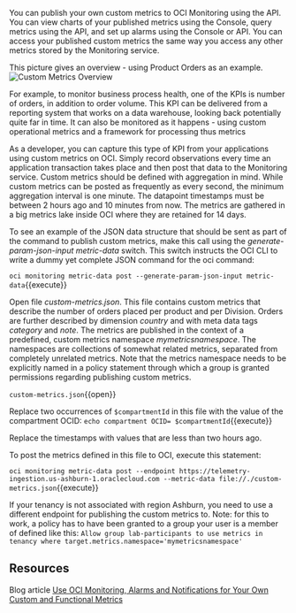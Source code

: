 You can publish your own custom metrics to OCI Monitoring using the API. You can view charts of your published metrics using the Console, query metrics using the API, and set up alarms using the Console or API. You can access your published custom metrics the same way you access any other metrics stored by the Monitoring service. 

This picture gives an overview - using Product Orders as an example.
![Custom Metrics Overview](/RedExpertAlliance/courses/oci-course/monitoring-metrics-alarms-on-oci/assets/oci-custom-metrics-alarm.png)

For example, to monitor business process health, one of the KPIs is number of orders, in addition to order volume. This KPI can be delivered from a reporting system that works on a data warehouse, looking back potentially quite far in time. It can also be monitored as it happens - using custom operational metrics and a framework for processing thus metrics

As a developer, you can capture this type of KPI from your applications using custom metrics on OCI. Simply record observations every time an application transaction takes place and then post that data to the Monitoring service. Custom metrics should be defined with aggregation in mind. While custom metrics can be posted as frequently as every second, the minimum aggregation interval is one minute. The datapoint timestamps must be between 2 hours ago and 10 minutes from now. The metrics are gathered in a big metrics lake inside OCI where they are retained for 14 days.

To see an example of the JSON data structure that should be sent as part of the command to publish custom metrics, make this call using the *generate-param-json-input metric-data* switch. This switch instructs the OCI CLI to write a dummy yet complete JSON command for the oci command:

`oci monitoring metric-data post --generate-param-json-input metric-data`{{execute}}

Open file *custom-metrics.json*. This file contains custom metrics that describe the number of orders placed per product and per Division. Orders are further described by dimension *country* and with meta data tags *category* and *note*. The metrics are published in the context of a predefined, custom metrics namespace *mymetricsnamespace*. The namespaces are collections of somewhat related metrics, separated from completely unrelated metrics. Note that the metrics namespace needs to be explicitly named in a policy statement through which a group is granted permissions regarding publishing custom metrics.

`custom-metrics.json`{{open}}

Replace two occurrences of `$compartmentId` in this file with the value of the compartment OCID:
`echo compartment OCID= $compartmentId`{{execute}}

Replace the timestamps with values that are less than two hours ago.

To post the metrics defined in this file to OCI, execute this statement:

`oci monitoring metric-data post --endpoint https://telemetry-ingestion.us-ashburn-1.oraclecloud.com --metric-data file://./custom-metrics.json`{{execute}}

If your tenancy is not associated with region Ashburn, you need to use a different endpoint for publishing the custom metrics to. Note: for this to work, a policy has to have been granted to a group your user is a member of defined like this:
`Allow group lab-participants to use metrics in tenancy where target.metrics.namespace='mymetricsnamespace'`

## Resources

Blog article [Use OCI Monitoring, Alarms and Notifications for Your Own Custom and Functional Metrics](https://technology.amis.nl/2020/02/10/use-oci-monitoring-alarms-and-notifications-for-your-own-custom-and-functional-metrics/)